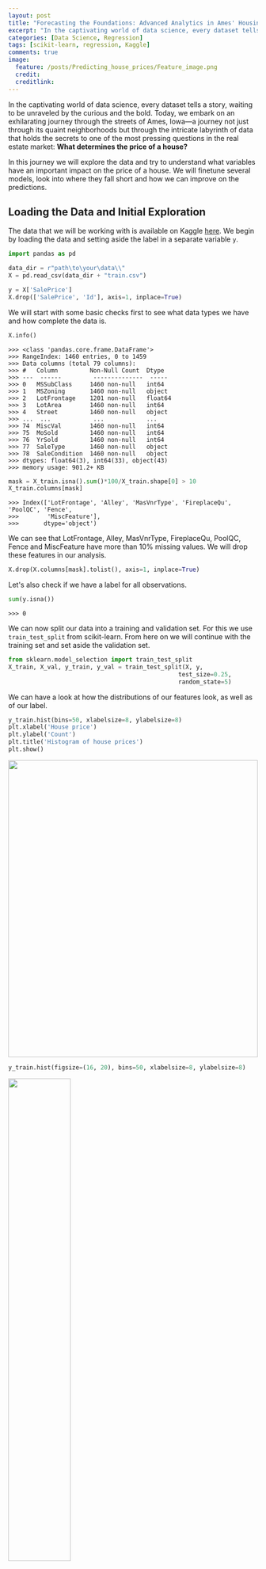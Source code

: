```yaml
---
layout: post
title: "Forecasting the Foundations: Advanced Analytics in Ames' Housing Market"
excerpt: "In the captivating world of data science, every dataset tells a story, waiting to be unraveled by the curious and the bold. Today, we embark on an exhilarating journey through the streets of Ames, Iowa—a journey not just through its quaint neighborhoods but through the intricate labyrinth of data that holds the secrets to one of the most pressing questions in the real estate market: What determines the price of a house?"
categories: [Data Science, Regression]
tags: [scikit-learn, regression, Kaggle]
comments: true
image:
  feature: /posts/Predicting_house_prices/Feature_image.png
  credit: 
  creditlink: 
---
```



In the captivating world of data science, every dataset tells a story, waiting to be unraveled by the curious and the bold. Today, we embark on an exhilarating journey through the streets of Ames, Iowa—a journey not just through its quaint neighborhoods but through the intricate labyrinth of data that holds the secrets to one of the most pressing questions in the real estate market: **What determines the price of a house?**

In this journey we will explore the data and try to understand what variables have an important impact on the price of a house. We will finetune several models, look into where they fall short and how we can improve on the predictions.

## Loading the Data and Initial Exploration
The data that we will be working with is available on Kaggle [here](https://www.kaggle.com/competitions/house-prices-advanced-regression-techniques).
We begin by loading the data and setting aside the label in a separate variable `y`.

```python
import pandas as pd

data_dir = r"path\to\your\data\\"
X = pd.read_csv(data_dir + "train.csv")

y = X['SalePrice']
X.drop(['SalePrice', 'Id'], axis=1, inplace=True)

```

We will start with some basic checks first to see what data types we have and how complete the data is.

```python
X.info()
```

    >>> <class 'pandas.core.frame.DataFrame'>
    >>> RangeIndex: 1460 entries, 0 to 1459
    >>> Data columns (total 79 columns):
    >>> #   Column         Non-Null Count  Dtype  
    >>> ---  ------         --------------  -----  
    >>> 0   MSSubClass     1460 non-null   int64  
    >>> 1   MSZoning       1460 non-null   object 
    >>> 2   LotFrontage    1201 non-null   float64
    >>> 3   LotArea        1460 non-null   int64  
    >>> 4   Street         1460 non-null   object 
    >>> ...  ...            ...            ...   
    >>> 74  MiscVal        1460 non-null   int64  
    >>> 75  MoSold         1460 non-null   int64  
    >>> 76  YrSold         1460 non-null   int64  
    >>> 77  SaleType       1460 non-null   object 
    >>> 78  SaleCondition  1460 non-null   object 
    >>> dtypes: float64(3), int64(33), object(43)
    >>> memory usage: 901.2+ KB


```python
mask = X_train.isna().sum()*100/X_train.shape[0] > 10
X_train.columns[mask]
```

    >>> Index(['LotFrontage', 'Alley', 'MasVnrType', 'FireplaceQu', 'PoolQC', 'Fence',
    >>>        'MiscFeature'],
    >>>       dtype='object')

We can see that LotFrontage, Alley, MasVnrType, FireplaceQu, PoolQC, Fence and MiscFeature have more than 10% missing values. We will drop these features in our analysis.

```python
X.drop(X.columns[mask].tolist(), axis=1, inplace=True)
```

Let's also check if we have a label for all observations.

```python
sum(y.isna())
```
    >>> 0

We can now split our data into a training and validation set. For this we use `train_test_split` from scikit-learn. From here on we will continue with the training set and set aside the validation set.

```python
from sklearn.model_selection import train_test_split
X_train, X_val, y_train, y_val = train_test_split(X, y,
                                                test_size=0.25,
                                                random_state=5)
```

We can have a look at how the distributions of our features look, as well as of our label.

```python
y_train.hist(bins=50, xlabelsize=8, ylabelsize=8)
plt.xlabel('House price')
plt.ylabel('Count')
plt.title('Histogram of house prices')
plt.show()
```

<img src="/img/posts/Predicting_house_prices/histogram_features.png" width="100%" height="600">

```python
y_train.hist(figsize=(16, 20), bins=50, xlabelsize=8, ylabelsize=8)
```

<img src="/img/posts/Predicting_house_prices/histogram_house_prices.png" width="50%" height="auto">


We can see that a lot of the distributions are skewed. Our house prices have a long tail towards more expensive houses. The same can be seen for the grond living area. The total basement square footage has a peak at 0, because not all houses have a basement. This is also the case for garage area, open porch square footage, wood deck square footage, and others. This may complicate prediction for simple methods such as linear regressions.

Finally, let's have a look at the correlation between features, and at the correlation of each feature with the label.

```python
import matplotlib.pyplot as plt
import seaborn as sns

plt.figure(figsize=(10, 8))
sns.heatmap(correlation_matrix, 
            annot=False,
            cmap='coolwarm',
            vmin=-1, vmax=1,
            linewidths=.5,
            square=True)

plt.title('Correlation Matrix Heatmap')
plt.show()
```

<img src="/img/posts/Predicting_house_prices/heatmap_correlations.png" width="75%" height="auto">

We can see that the overall quality of the house has the highest positive correlation with its price. We can also see that GarageCars (the number of cars that fit in the garage) strongly correlates with the garage area, or that the year the garage was built correlates with the year the house was built. All these things make sense intuitively.


## Setting Up a Preprocessing Pipeline
All features in the dataset have a description in `data_description.txt`. Based on their description, I divided the features into
- **numerical.** Measurable quantities represented by numerical values (integers or floats).
- **categorical.** Features with a discrete number of possible values that do not have any particular order or hierarchy. We will apply one-hot encoding to these features.
- **ordinal.** Categorical features where there exists a meaningful order or ranking among the categories, although the distance between the categories is not necessarily known or meaningful. These categories can be encoded by integers. For some of these features that is already the case, for others this still needs to be done.

For each of the above we will define specific preprocessing steps. For the numerical features we first impute missing values using the `IterativeImputer`. Missing values are predicted based on the other features by Bayesian ridge regression (check [this](https://youtu.be/Z6HGJMUakmc?si=BCVO5VJchfKiRGM7) YouTube link for a good explanation on the subject). After that standardize the features using `StandardScaler`.

For categorical features we impute with `SimpleImputer` applying the *most_frequent* strategy. This will replace missing values with the most prevalent category in the training set for that feature. Each feature is then one-hot encoded with `OneHotEncoder`. To prevent that this pipeline fails on a category value it has not seen in the training data we pass the `handle_unknown='ignore'` argument.

For our ordinal features we have to make the distinction between those that are already encoded and those which are not. The ones that still require encoding can be handled with `OrdinalEncoder`. We provide it a list to specify the order of the values. Missing values in those features will receive encoded value -1. For those already encoded we use `SimpleImputer` to replace missing values with -1.

```python
from sklearn.experimental import enable_iterative_imputer
from sklearn.impute import IterativeImputer
from sklearn.preprocessing import StandardScaler
from sklearn.pipeline import Pipeline
from sklearn.compose import ColumnTransformer
from sklearn.impute import SimpleImputer
from sklearn.preprocessing import OneHotEncoder
from sklearn.preprocessing import OrdinalEncoder

numerical_pipe = Pipeline(steps=[
    ('imputer', IterativeImputer(max_iter=10, random_state=5)),
    ('transform', StandardScaler())
])

categorical_pipe = Pipeline(steps=[
    ('imputer', SimpleImputer(strategy='most_frequent')),
    ('encode', OneHotEncoder(handle_unknown='ignore'))
])

ordinal_encode_pipe = Pipeline(steps=[
    ('encode', OrdinalEncoder(categories=ORDINAL_CATEGORICAL_ORDER,
                              handle_unknown='use_encoded_value',
                              unknown_value=-1))
])

ordinal_pipe = Pipeline(steps=[
    ('imputer', SimpleImputer(strategy='constant', fill_value=-1))
])

preprocessor = ColumnTransformer(transformers=[
    ('num', numerical_pipe, NUMERICAL),
    ('cat', categorical_pipe, CATEGORICAL),
    ('ord', ordinal_pipe, ORDINAL),
    ('ord_enc', ordinal_encode_pipe, ORDINAL_CATEGORICAL)
])
```

## Linear Regression
Earlier we saw that there is a strong correlation of the sales price with the overall quality of the house. Given this linear releationship we can do a first attempt with linear regression and see where that gets us. Given the large number of features in our data set we will make use of some regularization. In this case we can try Lasso regression which applies L1 regularization which tends to drive coefficients of unimportant features to 0. This can give us a first impression of which features are actually important.
We will use `LassoCV` which will determine the regularization penalty *alpha* automatically via cross-validation.

```python
from sklearn.linear_model import LassoCV

lm = Pipeline(steps=[
    ('preprocessor', preprocessor),
    ('lm', LassoCV(cv=5, max_iter=10_000))
])
lm.fit(X=X_train, y=y_train)
```

Let's have a look at which features got non-zero coefficients.

```python
coef = lm.named_steps['lm'].coef_
feature_names = lm.named_steps['preprocessor'].get_feature_names_out()
features = pd.DataFrame({
    'feature': feature_names,
    'coefficient': coef
})
features.sort_values('coefficient', ascending=False)[abs(features['coefficient']) > 0]
```

  |      | feature                | coefficient |
  |------|------------------------|-------------|
  | 208  | ord__OverallQual       | 20159.02    |
  | 8    | num__GrLivArea         | 10053.32    |
  | 218  | ord__TotRmsAbvGrd      | 6242.16     |
  | 5    | num__1stFlrSF          | 5925.16     |
  | 227  | ord_enc__BsmtExposure  | 2166.85     |
  | 1    | num__BsmtFinSF1        | 1684.50     |
  | 4    | num__TotalBsmtSF       | 1235.24     |
  | 9    | num__GarageArea        | 933.87      |
  | 210  | ord__YearBuilt         | 443.36      |
  | 211  | ord__YearRemodAdd      | 436.62      |
  | 220  | ord__GarageYrBlt       | 6.25        |

As expected the overall quality got a large positive coefficient. Do note that even though GarageArea gets a non-zero coefficient, GarageCars does not. This is because when dealing with highly correlated features, Lasso tends to select one and shrink the coefficients of the others to zero.

We will use the RMSE evaluation metric, since this is the one that the Kaggle competition looks at.

```python
from sklearn.metrics import root_mean_squared_error
y_pred = lm.predict(X=X_val)
print(root_mean_squared_error(y_true=y_val, y_pred=y_pred))

min_val = min(min(y_val), min(y_pred))
max_val = max(max(y_val), max(y_pred))

plt.plot([min_val, max_val], [min_val, max_val], linestyle='-', color='r')
plt.scatter(x=y_val, y=y_pred, alpha=0.25)
plt.xlabel('Actual')
plt.ylabel('Predicted')
plt.title('Lasso regression - actual vs. predicted')
plt.show()
```

    >>> 38632.28843759117

<img src="/img/posts/Predicting_house_prices/lasso_actual_vs_predicted.png" width="50%" height="auto">

Looking at the plot of the actual versus predicted price, it is obvious that we are making too low predictions for the most expensive houses. It seems that only a part of the entire range can be represented using a linear approach.


## Random Forest Regression
Given that our data does not seem to follow a linear trend across its entire range, we can try using a random forest regression model. This is a type of ensemble model that can handle non-linear releationships, and can capture interactions between features automatically. Even though it is very powerful, it is still quite easy to use and it can provide insight into the importance of each feature. First we will use the `GridSearchCV` method to search for the optimal value of *n_estimators*, the number of decision trees used. `GridSearchCV` will fit the model with every parameter value defined in our parameter grid and evaluate its performance by cross-validation. Notice that since we are using a pipeline we need to prepend our paramter name with our stepname and two underscores.

```python
from sklearn.ensemble import RandomForestRegressor
from sklearn.model_selection import GridSearchCV

rf = Pipeline(steps=[
    ('preprocessor', preprocessor),
    ('rf', RandomForestRegressor(random_state=5))
])

param_grid = {
    'rf__n_estimators': range(100, 1001, 100)
}

rf_grid = GridSearchCV(estimator=rf, param_grid=param_grid,
                       cv=5, scoring='neg_mean_squared_error',
                       n_jobs=-1, verbose=2)
rf_grid.fit(X=X_train, y=y_train)
```

We can plot the cross validation scores for each parameter value.

```python
mean_test_scores = -rf_grid.cv_results_['mean_test_score']
n_estimators_values = [params['rf__n_estimators'] for params in rf_grid.cv_results_['params']]

plt.figure(figsize=(10, 6))
plt.plot(n_estimators_values, mean_test_scores, marker='o', linestyle='-')
plt.title('CV Mean Test Score vs. Number of Trees (n_estimators)')
plt.xlabel('Number of Trees (n_estimators)')
plt.ylabel('CV Mean MSE')
plt.show()
```

<img src="/img/posts/Predicting_house_prices/random_forest_cv_parameters.png" width="50%" height="auto">

The best score was obtained by using 900 decision trees. Yet, we can see that our curve flattens off after 700 trees. Thus, we will use that value for our finetuned model.

```python
rf = Pipeline(steps=[
    ('preprocessor', preprocessor),
    ('rf', RandomForestRegressor(random_state=5, n_estimators=700))
])

rf.fit(X=X_train, y=y_train)
```

We can now evaluate the model the same way we did for the linear one above.

```python
y_pred = rf.predict(X=X_val)
print(root_mean_squared_error(y_true=y_val, y_pred=y_pred))

min_val = min(min(y_val), min(y_pred))
max_val = max(max(y_val), max(y_pred))

plt.plot([min_val, max_val], [min_val, max_val], linestyle='-', color='r')
plt.scatter(x=y_val, y=y_pred, alpha=0.25)
plt.xlabel('Actual')
plt.ylabel('Predicted')
plt.title('Random forest regression - actual vs. predicted')
plt.show()
```

    >>> 26025.936828384132

<img src="/img/posts/Predicting_house_prices/rf_actual_vs_predicted.png" width="50%" height="auto">

The random forest regressor is performing much better than the lasso model. Still we can see that the model has difficulties with the most expensive houses where the predicted values are too low. On the other end of the spectrum the cheapest houses seem to be consistently predicted too high. This seems like a good moment to dive a bit deeper into the data to understand this better.

## Deep Dive in the Data
For the deep dive I have imported the data in Power Bi. This allows for easy drill down.
Looking at the house price versus the ground living area shows that generally the price goes up as the house gets bigger (makes sense!).

<img src="/img/posts/Predicting_house_prices/powerbi_price_vs_grlivarea.png" width="50%" height="auto">

For houses with an overall quality of 10 there seem to be two clear exceptions to this rule which may pull that trend downards for that category. Zooming in on this we see that houses of the highest quality typically sell at a premium above the average price in the neighborhood.

<img src="/img/posts/Predicting_house_prices/powerbi_price_vs_neighborhood.png" width="100%" height="auto">

This is also the case in the Edwards neighborhood, but much less pronounced. The two outlying observations are both from this neighborhood. Meanwhile the two most expensive houses that get a much too low prediction are both from the NoRidge neighborhood where this effect is much more pronounced.

On the low side we see that there are only a few observations of overall quality 1 or 2. The low prevalence of these groups could explain the bad performance.

## Oversampling
To address the issues described above we will try to increase the representation of these groups in our training data by over-sampling them. We'll add some noise to the numerical variables too.

```python
import numpy as np

def add_additional_samples(X, y, OveralQual=[1,2,10], times=1,
                           noise_percentage=5, cols=NUMERICAL,
                           random_state=None):
    
    rng = np.random.RandomState(random_state)

    mask = X['OverallQual'].isin(OveralQual)
    X_sampled = X[mask].copy()
    y_sampled = y[mask].copy()

    for _ in range(times - 1):
        X_sampled = pd.concat([X_sampled, X[mask].copy()], axis=0, ignore_index=True)
        y_sampled = pd.concat([y_sampled, y[mask].copy()], axis=0, ignore_index=True)

    for col in cols:
        col_std = X_sampled[col].std()
        noise_std = col_std * noise_percentage / 100
        noise = rng.normal(0, noise_std, size=X_sampled[col].shape)

        if X_sampled[col].min() >= 0:
            adjusted_noise = np.where(X_sampled[col] + noise < 0, -X_sampled[col], noise)
        else:
            adjusted_noise = noise
        
        X_sampled[col] += adjusted_noise

    X_augmented = pd.concat([X, X_sampled], axis=0, ignore_index=True)
    y_augmented = pd.concat([y, y_sampled], axis=0, ignore_index=True)
    
    return X_augmented, y_augmented
    

X_train_oversampled, y_train_oversampled = add_additional_samples(X=X_train, y=y_train,
                                                                  times=2, random_state=5)
```

Now let's retrain our model and evaluate once more.

```python
rf = Pipeline(steps=[
    ('preprocessor', preprocessor),
    ('rf', RandomForestRegressor(random_state=5, n_estimators=700))
])

rf.fit(X=X_train_oversampled, y=y_train_oversampled)

y_pred = rf.predict(X=X_val)
print(root_mean_squared_error(y_true=y_val, y_pred=y_pred))

min_val = min(min(y_val), min(y_pred))
max_val = max(max(y_val), max(y_pred))

plt.plot([min_val, max_val], [min_val, max_val], linestyle='-', color='r')
plt.scatter(x=y_val, y=y_pred, alpha=0.25)
plt.xlabel('Actual')
plt.ylabel('Predicted')
plt.title('Random forest regression - actual vs. predicted')
plt.savefig('rf_sampled_actual_vs_predicted.png', dpi=300)
```

    >>> 24867.259179129

<img src="/img/posts/Predicting_house_prices/rf_sampled_actual_vs_predicted.png" width="50%" height="auto">

This improved the the prediction somewhat. We can extract the feature importance from this model.

```python
importances = rf.named_steps['rf'].feature_importances_
features = rf.named_steps['preprocessor'].get_feature_names_out()

original_feature_names = []
for feature in features:
    without_prefix = feature.split('__')[1]
    original_name = without_prefix.split('_')[0]
    original_feature_names.append(original_name)

feature_importances = pd.DataFrame({
    'feature': original_feature_names,
    'importances': importances
}).groupby('feature')['importances'].sum().reset_index()

feature_importances.sort_values('importances', ascending=True, inplace=True)
mask = feature_importances['importances'] > 0.01

plt.barh(y=feature_importances[mask]['feature'],
        width=feature_importances[mask]['importances'])
plt.xlabel('Importance')
plt.title('Feature importance')
plt.tight_layout()
plt.show()
```

<img src="/img/posts/Predicting_house_prices/rf_feature_importances.png" width="50%" height="auto">

This overlaps with the features that got non-zero coefficients in our Lasso regression model.


## Boosting
Another method to improve on poor predictions is by applying boosting. This is an ensemble technique where you train models sequentially, where each subsequent model attempts to correct the errors made by the combination of the previous models. One such algorithm is XGBoost which uses decision trees as base learners. Each new model tries to predict the errors of the prior models. Predictions are then added together to make a final predicion.

```python
from xgboost import XGBRegressor

xgb = Pipeline(steps=[
    ('preprocessor', preprocessor),
    ('xgb', XGBRegressor(random_state = 5))
])

param_grid = {
    'xgb__n_estimators': range(25, 301, 25)
}

xgb_grid = GridSearchCV(estimator=xgb, param_grid=param_grid,
                       cv=5, scoring='neg_mean_squared_error',
                       n_jobs=-1, verbose=2)

xgb_grid.fit(X_train_oversampled, y_train_oversampled)
```

<img src="/img/posts/Predicting_house_prices/xgb_cv_parameters_02.png" width="50%" height="auto">

Using cross validation we determined the optimal number of trees to be 50. Let's train the final model and measure its performance.


```python
xgb = Pipeline(steps=[
    ('preprocessor', preprocessor),
    ('xgb', XGBRegressor(random_state = 5, n_estimators=50))
])

xgb.fit(X_train_oversampled, y_train_oversampled)

y_pred = xgb.predict(X=X_val)
print(root_mean_squared_error(y_true=y_val, y_pred=y_pred))

min_val = min(min(y_val), min(y_pred))
max_val = max(max(y_val), max(y_pred))

plt.plot([min_val, max_val], [min_val, max_val], linestyle='-', color='r')
plt.scatter(x=y_val, y=y_pred, alpha=0.25)
plt.xlabel('Actual')
plt.ylabel('Predicted')
plt.title('XGB regression - actual vs. predicted')
plt.show()
```

    >>> 22310.753975637475

<img src="/img/posts/Predicting_house_prices/xgb_actual_vs_predicted.png" width="50%" height="auto">


Since we are still using decision trees also this model allows us to get the feature importances from it.

```python
importances = xgb.named_steps['xgb'].feature_importances_
features = xgb.named_steps['preprocessor'].get_feature_names_out()

original_feature_names = []
for feature in features:
    without_prefix = feature.split('__')[1]
    original_name = without_prefix.split('_')[0]
    original_feature_names.append(original_name)

feature_importances = pd.DataFrame({
    'feature': original_feature_names,
    'importances': importances
}).groupby('feature')['importances'].sum().reset_index()

feature_importances.sort_values('importances', ascending=True, inplace=True)
mask = feature_importances['importances'] > 0.01

plt.barh(y=feature_importances[mask]['feature'],
        width=feature_importances[mask]['importances'])
plt.xlabel('Importance')
plt.title('Feature importance')
plt.tight_layout()
plt.show()
```

<img src="/img/posts/Predicting_house_prices/xgb_feature_importances.png" width="50%" height="auto">

This picture changed quite a bit from the one we got with the random forest regressor. The overall quality of the house is still by far the most important. However, the second most important, the land contour, is a feature that was not ranking highly before. Our data is very imbalanced when it comes to this feature. Most houses are in the level category and only very few observations fall in one of the three remaining categories. Neighborhood, which we discussed above, is now the 4th most important feature.


## Conclusion
We were able to improve RMSE from 38,632 using Lasso down to 22,311 by oversampling hard to predict groups and using XGBoost. The latter showed us that land contour and neighborhood, among other features, were significant for the harder to predict observations. The discussed models all have the advantage of explainability. This helped us gain insight into the data.
